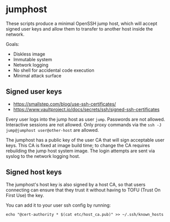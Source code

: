 # jumphost

These scripts produce a minimal OpenSSH jump host, which will
accept signed user keys and allow them to transfer to another
host inside the network.

Goals:

* Diskless image
* Immutable system
* Network logging
* No shell for accidental code execution
* Minimal attack surface

## Signed user keys

* https://smallstep.com/blog/use-ssh-certificates/
* https://www.vaultproject.io/docs/secrets/ssh/signed-ssh-certificates

Every user logs into the jump host as user `jump`. Passwords are not
allowed. Interactive sessions are not allowed.  Only proxy commands
via the `ssh -J jump@jumphost user@other-host` are allowed.

The jumphost has a public key of the user CA that will sign acceptable
user keys.  This CA is fixed at image build time; to change the CA requires
rebuilding the jump host system image.  The login attempts are sent
via syslog to the network logging host.

## Signed host keys

The jumphost's host key is also signed by a host CA, so that users
connecting can ensure that they trust it without having to TOFU
(Trust On First Use) the key.

You can add it to your user ssh config by running:

```
echo "@cert-authority * $(cat etc/host_ca.pub)" >> ~/.ssh/known_hosts
```
